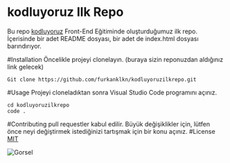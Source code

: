 # kodluyoruz Ilk Repo
Bu repo [kodluyoruz](http://kodluyoruz.org) Front-End Eğitiminde oluşturduğumuz ilk repo. İçerisinde bir adet README dosyası, bir adet de index.html dosyası barındırıyor.

#Installation
Öncelikle projeyi clonelayın. (buraya sizin reponuzdan aldığınız link gelecek)
```
Git clone https://github.com/furkanklkn/kodluyoruzilkrepo.git
```
#Usage
Projeyi cloneladıktan sonra Visual Studio Code programını açınız.
```
cd kodluyoruzilkrepo
code .
```
#Contributing
pull requestler kabul edilir. Büyük değişiklikler için, lütfen önce neyi değiştirmek istediğinizi tartışmak için bir konu açınız.
#License
[MIT](https://choosealicense.com/licenses/mit/)

![Gorsel]()